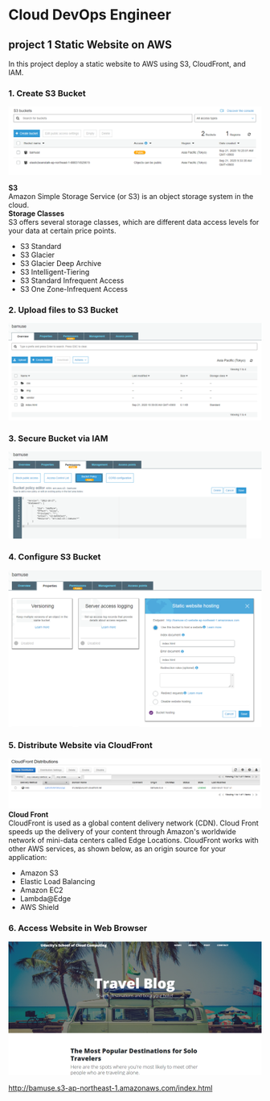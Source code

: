 # Cloud DevOps Engineer
## project 1 Static Website on AWS

In this project
deploy a static website to AWS using S3, CloudFront, and IAM.



### 1. Create S3 Bucket

![](image/s3_bucket1.png)


**S3**  
Amazon Simple Storage Service (or S3) is an object storage system in the cloud.  
**Storage Classes**  
S3 offers several storage classes, which are different data access levels for your data at certain price points.
- S3 Standard
- S3 Glacier
- S3 Glacier Deep Archive
- S3 Intelligent-Tiering
- S3 Standard Infrequent Access
- S3 One Zone-Infrequent Access

### 2. Upload files to S3 Bucket

![](image/s3_bucket2.png)


### 3. Secure Bucket via IAM 

![](image/s3_bucket4.png)

### 4. Configure S3 Bucket


![](image/s3_bucket3.png)



### 5. Distribute Website via CloudFront
![](image/cloudfront.png)
**Cloud Front**  
CloudFront is used as a global content delivery network (CDN). Cloud Front speeds up the delivery of your content through Amazon's worldwide network of mini-data centers called Edge Locations.
CloudFront works with other AWS services, as shown below, as an origin source for your application:

- Amazon S3
- Elastic Load Balancing
- Amazon EC2
- Lambda@Edge
- AWS Shield




### 6. Access Website in Web Browser

![](image/result.png)

http://bamuse.s3-ap-northeast-1.amazonaws.com/index.html

